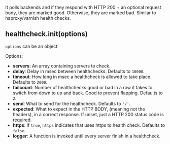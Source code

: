 It polls backends and if they respond with HTTP 200 + an optional request body, they are marked good.  Otherwise, they are marked bad.  Similar to haproxy/varnish health checks.

## healthcheck.init(options)

`options` can be an object.

Options:

* **servers**: An array containing servers to check.
* **delay**: Delay in msec between healthchecks. Defaults to `10000`.
* **timeout**: How long in msec a healthcheck is allowed to take place. Defaults to `2000`.
* **failcount**: Number of healthchecks good or bad in a row it takes to switch from down to up and back. Good to prevent flapping. Defaults to `2`.
* **send**:  What to send for the healthcheck. Defaults to `'/'`.
* **expected**: What to expect in the HTTP BODY, (meaning not the headers), in a correct response. If unset, just a HTTP 200 status code is required.
* **https**: If `true`, `https` indicates that uses https to health check. Defaults to `false`.
* **logger**: A function is invoked until every server finish in a healthcheck.

